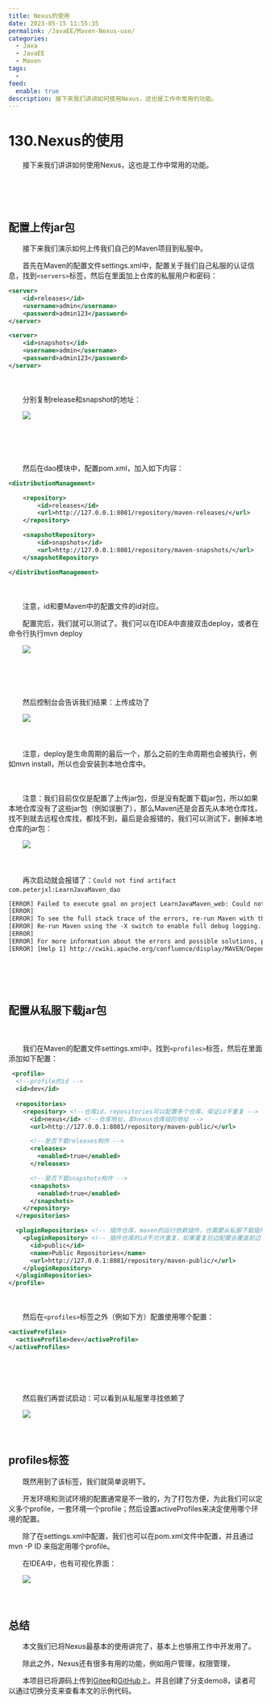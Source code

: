 ```yaml
---
title: Nexus的使用
date: 2023-05-15 11:55:35
permalink: /JavaEE/Maven-Nexus-use/
categories:
  - Java
  - JavaEE
  - Maven
tags:
  - 
feed:
  enable: true
description: 接下来我们讲讲如何使用Nexus，这也是工作中常用的功能。
---
```

# 130.Nexus的使用

　　接下来我们讲讲如何使用Nexus，这也是工作中常用的功能。
<!-- more -->
　　‍

　　‍

## 配置上传jar包

　　接下来我们演示如何上传我们自己的Maven项目到私服中。

　　首先在Maven的配置文件settings.xml中，配置关于我们自己私服的认证信息，找到`<servers>`​标签，然后在里面加上仓库的私服用户和密码：

```xml
<server>
    <id>releases</id>
    <username>admin</username>
    <password>admin123</password>
</server>

<server>
    <id>snapshots</id>
    <username>admin</username>
    <password>admin123</password>
</server>
```

　　‍

　　分别复制release和snapshot的地址：

　　​​![](https://image.peterjxl.com/blog/image-20230513113258-b97qhsf.png)​​

　　‍

　　‍

　　然后在dao模块中，配置pom.xml，加入如下内容：

```xml
<distributionManagement>

    <repository>
        <id>releases</id>
        <url>http://127.0.0.1:8081/repository/maven-releases/</url>
    </repository>

    <snapshotRepository>
        <id>snapshots</id>
        <url>http://127.0.0.1:8081/repository/maven-snapshots/</url>
    </snapshotRepository>

</distributionManagement>
```

　　‍

　　注意，id和要Maven中的配置文件的id对应。

　　配置完后，我们就可以测试了。我们可以在IDEA中直接双击deploy，或者在命令行执行mvn deploy

　　​![](https://image.peterjxl.com/blog/image-20230513113352-e0pgmxu.png)​

　　‍

　　‍

　　然后控制台会告诉我们结果：上传成功了

　　​![](https://image.peterjxl.com/blog/image-20230513113426-lus0fkb.png)​

　　‍

　　注意，deploy是生命周期的最后一个，那么之前的生命周期也会被执行，例如mvn install，所以也会安装到本地仓库中。

　　‍

　　注意：我们目前仅仅是配置了上传jar包，但是没有配置下载jar包，所以如果本地仓库没有了这些jar包（例如误删了），那么Maven还是会首先从本地仓库找，找不到就去远程仓库找，都找不到，最后是会报错的，我们可以测试下，删掉本地仓库的jar包：

　　​​![](https://image.peterjxl.com/blog/image-20230513152451-iccspw5.png)​​

　　‍

　　再次启动就会报错了：`Could not find artifact com.peterjxl:LearnJavaMaven_dao`​

```xml
[ERROR] Failed to execute goal on project LearnJavaMaven_web: Could not resolve dependencies for project com.peterjxl:LearnJavaMaven_web:war:1.0-SNAPSHOT: Could not find artifact com.peterjxl:LearnJavaMaven_dao:jar:1.0-SNAPSHOT -> [Help 1]
[ERROR] 
[ERROR] To see the full stack trace of the errors, re-run Maven with the -e switch.
[ERROR] Re-run Maven using the -X switch to enable full debug logging.
[ERROR] 
[ERROR] For more information about the errors and possible solutions, please read the following articles:
[ERROR] [Help 1] http://cwiki.apache.org/confluence/display/MAVEN/DependencyResolutionException
```

　　‍

　　‍

## 配置从私服下载jar包

　　‍

　　我们在Maven的配置文件settings.xml中，找到`<profiles>`​标签，然后在里面添加如下配置：

```xml
 <profile> 
  <!--profile的id -->
  <id>dev</id>
  
  <repositories>
    <repository> <!--仓库id，repositories可以配置多个仓库，保证id不重复 -->
      <id>nexus</id> <!--仓库地址，即nexus仓库组的地址 -->
      <url>http://127.0.0.1:8081/repository/maven-public/</url> 

      <!--是否下载releases构件 -->
      <releases>
        <enabled>true</enabled>
      </releases> 

      <!--是否下载snapshots构件 -->
      <snapshots>
        <enabled>true</enabled>
      </snapshots>
    </repository>
  </repositories>

  <pluginRepositories> <!-- 插件仓库，maven的运行依赖插件，也需要从私服下载插件 -->
    <pluginRepository> <!-- 插件仓库的id不允许重复，如果重复后边配置会覆盖前边 -->
      <id>public</id>
      <name>Public Repositories</name>
      <url>http://127.0.0.1:8081/repository/maven-public/</url>
    </pluginRepository>
  </pluginRepositories>
</profile>
```

　　‍

　　然后在`<profiles>`​标签之外（例如下方）配置使用哪个配置：

```xml
<activeProfiles>
  <activeProfile>dev</activeProfile>
</activeProfiles>
```

　　‍

　　‍

　　然后我们再尝试启动：可以看到从私服里寻找依赖了

　　​![](https://image.peterjxl.com/blog/image-20230513164834-to90n4a.png)​

　　​​

## profiles标签

　　既然用到了该标签，我们就简单说明下。

　　开发环境和测试环境的配置通常是不一致的，为了打包方便，为此我们可以定义多个profile，一套环境一个profile；然后设置activeProfiles来决定使用哪个环境的配置。

　　除了在settings.xml中配置，我们也可以在pom.xml文件中配置，并且通过mvn -P ID  来指定用哪个profile。

　　在IDEA中，也有可视化界面：

　　​![](https://image.peterjxl.com/blog/image-20230513223558-n0f87z5.png)​

　　‍

## 总结

　　本文我们已将Nexus最基本的使用讲完了，基本上也够用工作中开发用了。

　　除此之外，Nexus还有很多有用的功能，例如用户管理，权限管理，

　　本项目已将源码上传到[Gitee](https://gitee.com/peterjxl/LearnJavaMaven)和[GitHub](https://github.com/Peter-JXL/LearnJavaMaven)上。并且创建了分支demo8，读者可以通过切换分支来查看本文的示例代码。

　　‍

　　‍
